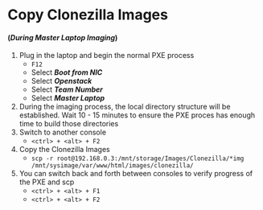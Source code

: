 # Copy Clonezilla Images
#### (_During Master Laptop Imaging_)

1. Plug in the laptop and begin the normal PXE process
	* ```F12```
	* Select **_Boot from NIC_**
	* Select **_Openstack_**
	* Select **_Team Number_**
	* Select **_Master Laptop_**
2. During the imaging process, the local directory structure will be established.  Wait 10 - 15 minutes to ensure the PXE proces has enough time to build those directories
3. Switch to another console
	* ```<ctrl> + <alt> + F2```
4. Copy the Clonezilla Images
	* ```scp -r root@192.168.0.3:/mnt/storage/Images/Clonezilla/*img /mnt/sysimage/var/www/html/images/clonezilla/```
5. You can switch back and forth between consoles to verify progress of the PXE and scp
	* ```<ctrl> + <alt> + F1```
	* ```<ctrl> + <alt> + F2```
